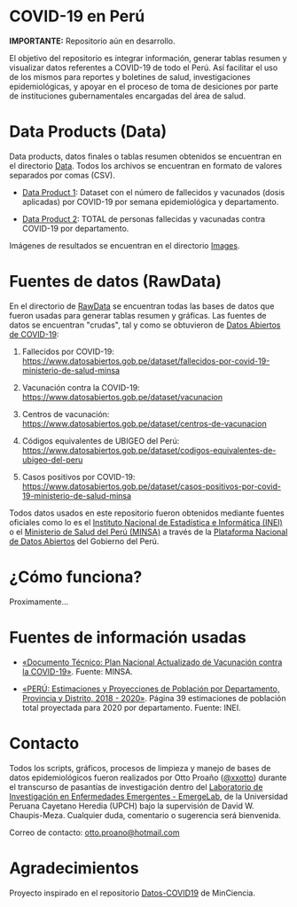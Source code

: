 # COVID-19 en Perú

**IMPORTANTE:** Repositorio aún en desarrollo.

El objetivo del repositorio es integrar información, generar tablas resumen y visualizar datos referentes a COVID-19 de todo el Perú. Así facilitar el uso de los mismos para reportes y boletines de salud, investigaciones epidemiológicas, y apoyar en el proceso de toma de desiciones por parte de instituciones gubernamentales encargadas del área de salud.

# Data Products (Data)

Data products, datos finales o tablas resumen obtenidos se encuentran en el directorio [Data](https://github.com/xxotto/covid19-peru/tree/main/Data). Todos los archivos se encuentran en formato de valores separados por comas (CSV).
   
   - [Data Product 1](https://github.com/xxotto/covid19-peru/blob/main/Data/DP1_vacunados_y_fallecidos_x_semanaEpi.csv): Dataset con el número de fallecidos y vacunados (dosis aplicadas) por COVID-19 por semana epidemiológica y departamento.

   - [Data Product 2](https://github.com/xxotto/covid19-peru/blob/main/Data/DP2_TOTAL_vacunados_y_fallecidos_x_departamento.csv): TOTAL de personas fallecidas y vacunadas contra COVID-19 por departamento.

Imágenes de resultados se encuentran en el directorio [Images](https://github.com/xxotto/covid19-peru/tree/main/Images).

# Fuentes de datos (RawData)

En el directorio de [RawData](https://github.com/xxotto/covid19-peru/tree/main/RawData) se encuentran todas las bases de datos que fueron usadas para generar tablas resumen y gráficas. Las fuentes de datos se encuentran "crudas", tal y como se obtuvieron de [Datos Abiertos de COVID-19](https://www.datosabiertos.gob.pe/group/datos-abiertos-de-covid-19):

1. Fallecidos por COVID-19: 
   https://www.datosabiertos.gob.pe/dataset/fallecidos-por-covid-19-ministerio-de-salud-minsa
   
2. Vacunación contra la COVID-19: 
   https://www.datosabiertos.gob.pe/dataset/vacunacion
   
3. Centros de vacunación:
   https://www.datosabiertos.gob.pe/dataset/centros-de-vacunacion
   
4. Códigos equivalentes de UBIGEO del Perú:
   https://www.datosabiertos.gob.pe/dataset/codigos-equivalentes-de-ubigeo-del-peru

5. Casos positivos por COVID-19:
   https://www.datosabiertos.gob.pe/dataset/casos-positivos-por-covid-19-ministerio-de-salud-minsa

Todos datos usados en este repositorio fueron obtenidos mediante fuentes oficiales como lo es el [Instituto Nacional de Estadística e Informática (INEI)](https://www.inei.gob.pe/) o el [Ministerio de Salud del Perú (MINSA)](https://www.gob.pe/minsa) a través de la [Plataforma Nacional de Datos Abiertos](https://www.datosabiertos.gob.pe/) del Gobierno del Perú. 

# ¿Cómo funciona?

Proximamente...

# Fuentes de información usadas

- [«Documento Técnico: Plan Nacional Actualizado de Vacunación contra la COVID-19»](https://cdn.www.gob.pe/uploads/document/file/1805113/Plan%20Nacional%20Actualizado%20contra%20la%20COVID-19.pdf). Fuente: MINSA.

- [«PERÚ: Estimaciones y Proyecciones de Población por Departamento, Provincia y Distrito, 2018 - 2020»](https://www.inei.gob.pe/media/MenuRecursivo/publicaciones_digitales/Est/Lib1715/Libro.pdf). Página 39 estimaciones de población total proyectada para 2020 por departamento. Fuente: INEI.

# Contacto
   
Todos los scripts, gráficos, procesos de limpieza y manejo de bases de datos epidemiológicos fueron realizados por Otto Proaño ([@xxotto](https://github.com/xxotto)) durante el transcurso de pasantías de investigación dentro del [Laboratorio de Investigación en Enfermedades Emergentes - EmergeLab](https://investigacion.cayetano.edu.pe/catalogo/saludintegral/emerge), de la Universidad Peruana Cayetano Heredia (UPCH) bajo la supervisión de David W. Chaupis-Meza. Cualquier duda, comentario o sugerencia será bienvenida. 

Correo de contacto: otto.proano@hotmail.com

# Agradecimientos

Proyecto inspirado en el repositorio [Datos-COVID19](https://github.com/MinCiencia/Datos-COVID19) de MinCiencia.
